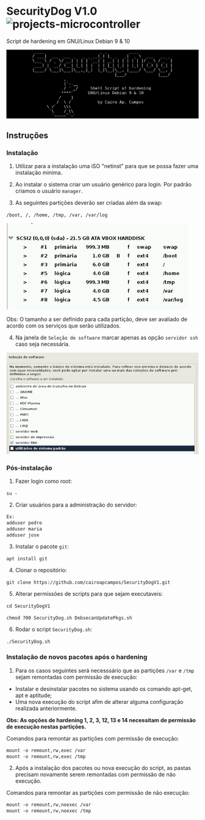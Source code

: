 # SecurityDog V1.0 ![projects-microcontroller](https://img.shields.io/badge/script-shell-blue)
Script de hardening em GNU/Linux Debian 9 & 10

![Initial Screen](https://github.com/cairoapcampos/SecurityDogV1/raw/master/img.png)

## Instruções
### Instalação

1. Utilizar para a instalação uma iSO "netinst" para que se possa fazer uma instalação minima.

2. Ao instalar o sistema criar um usuário genérico para login. Por padrão criamos o usuário `manager`.

3. As seguintes partições deverão ser criadas além da swap:

`/boot, /, /home, /tmp, /var, /var/log`

![Initial Screen](https://github.com/cairoapcampos/SecurityDogV1/raw/master/img2.png)

Obs: O tamanho a ser definido para cada partição, deve ser avaliado de acordo com os serviços que serão utilizados.

4. Na janela de `Seleção de software` marcar apenas as opção `servidor ssh` caso seja necessária.

![Initial Screen](https://github.com/cairoapcampos/SecurityDogV1/raw/master/img3.png)

### Pós-instalação

1. Fazer login como root:

`su -`

2. Criar usuários para a administração do servidor:

```
Ex:
adduser pedro 
adduser maria
adduser jose
```

3. Instalar o pacote `git`:

`apt install git`

4. Clonar o repositório:

`git clone https://github.com/cairoapcampos/SecurityDogV1.git`

5. Alterar permissões de scripts para que sejam executaveis:

`cd SecurityDogV1`

`chmod 700 SecurityDog.sh DebsecanUpdatePkgs.sh`

6. Rodar o script `SecurityDog.sh`:

`./SecurityDog.sh`


### Instalação de novos pacotes após o hardening

1. Para os casos seguintes será necesssário que as partições `/var` e `/tmp` sejam remontadas com permissão de execução:

* Instalar e desinstalar pacotes no sistema usando os comando apt-get, apt e aptitude;
* Uma nova execução do script afim de alterar alguma configuração realizada anteriormente.

**Obs: As opções de hardening 1, 2, 3, 12, 13 e 14 necessitam de permissão de execução nestas partições.**

Comandos para remontar as partições com permissão de execução:

```
mount -o remount,rw,exec /var
mount -o remount,rw,exec /tmp
```
2. Após a instalação dos pacotes ou nova execução do script, as pastas precisam novamente serem remontadas com permissão de não execução.

Comandos para remontar as partições com permissão de não execução:

```
mount -o remount,rw,noexec /var
mount -o remount,rw,noexec /tmp
```
